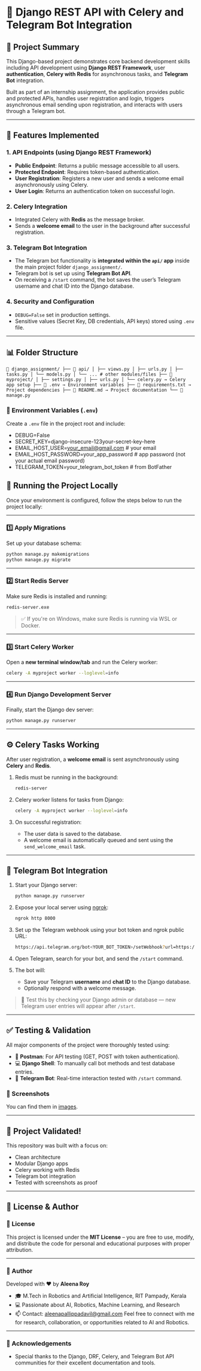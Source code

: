 # 🚀 Django REST API with Celery and Telegram Bot Integration

## 🔖 Project Summary

This Django-based project demonstrates core backend development skills including API development using **Django REST Framework**, user **authentication**, **Celery with Redis** for asynchronous tasks, and **Telegram Bot** integration.

Built as part of an internship assignment, the application provides public and protected APIs, handles user registration and login, triggers asynchronous email sending upon registration, and interacts with users through a Telegram bot.

---

## 🧠 Features Implemented

### 1. **API Endpoints (using Django REST Framework)**

- **Public Endpoint**: Returns a public message accessible to all users.
- **Protected Endpoint**: Requires token-based authentication.
- **User Registration**: Registers a new user and sends a welcome email asynchronously using Celery.
- **User Login**: Returns an authentication token on successful login.

### 2. **Celery Integration**

- Integrated Celery with **Redis** as the message broker.
- Sends a **welcome email** to the user in the background after successful registration.

### 3. **Telegram Bot Integration**

- The Telegram bot functionality is **integrated within the `api/` app** inside the main project folder `django_assignment/`.
- Telegram bot is set up using **Telegram Bot API**.
- On receiving a `/start` command, the bot saves the user’s Telegram username and chat ID into the Django database.

### 4. **Security and Configuration**

- `DEBUG=False` set in production settings.
- Sensitive values (Secret Key, DB credentials, API keys) stored using `.env` file.

---

## 📊 Folder Structure
<pre><code>📁 django_assignment/ ├── 📂 api/ │ ├── views.py │ ├── urls.py │ ├── tasks.py │ └── models.py │ └── ... # other modules/files ├── 📂 myproject/ │ ├── settings.py │ ├── urls.py │ └── celery.py → Celery app setup ├── 📄 .env → Environment variables ├── 📄 requirements.txt → Project dependencies ├── 📄 README.md → Project documentation └── 📄 manage.py </code></pre>

### 📁 Environment Variables (`.env`)

Create a `.env` file in the project root and include:

- DEBUG=False
- SECRET_KEY=django-insecure-123your-secret-key-here
- EMAIL_HOST_USER=your_email@gmail.com # your email
- EMAIL_HOST_PASSWORD=your_app_password # app password (not your actual email password)
- TELEGRAM_TOKEN=your_telegram_bot_token # from BotFather

 ## 🚀 Running the Project Locally

Once your environment is configured, follow the steps below to run the project locally:

---

### 1️⃣ Apply Migrations

Set up your database schema:

```bash
python manage.py makemigrations
python manage.py migrate
```

---

### 2️⃣ Start Redis Server

Make sure Redis is installed and running:

```bash
redis-server.exe
```

> ✅ If you're on Windows, make sure Redis is running via WSL or Docker.

---

### 3️⃣ Start Celery Worker

Open a **new terminal window/tab** and run the Celery worker:

```bash
celery -A myproject worker --loglevel=info
```

---

### 4️⃣ Run Django Development Server

Finally, start the Django dev server:

```bash
python manage.py runserver
```

---

## ⚙️ Celery Tasks Working

After user registration, a **welcome email** is sent asynchronously using **Celery** and **Redis**.

1. Redis must be running in the background:
   ```bash
   redis-server
   ```

2. Celery worker listens for tasks from Django:
   ```bash
   celery -A myproject worker --loglevel=info
   ```

3. On successful registration:
   - The user data is saved to the database.
   - A welcome email is automatically queued and sent using the `send_welcome_email` task.

---

## 🤖 Telegram Bot Integration

1. Start your Django server:

   ```bash
   python manage.py runserver
   ```

2. Expose your local server using [ngrok](https://ngrok.com/):

   ```bash
   ngrok http 8000
   ```

3. Set up the Telegram webhook using your bot token and ngrok public URL:

   ```bash
   https://api.telegram.org/bot<YOUR_BOT_TOKEN>/setWebhook?url=https://<your-ngrok-subdomain>.ngrok.io/telegram/
   ```

4. Open Telegram, search for your bot, and send the `/start` command.

5. The bot will:
   - Save your Telegram **username** and **chat ID** to the Django database.
   - Optionally respond with a welcome message.

> 🧪 Test this by checking your Django admin or database — new Telegram user entries will appear after `/start`.

---

## ✅ Testing & Validation

All major components of the project were thoroughly tested using:

- 🧪 **Postman**: For API testing (GET, POST with token authentication).
- 💻 **Django Shell**: To manually call bot methods and test database entries.
- 📱 **Telegram Bot**: Real-time interaction tested with `/start` command.

### 📸 Screenshots


You can find them in [images](./images).

---

## 🧪 Project Validated!

This repository was built with a focus on:
- Clean architecture
- Modular Django apps
- Celery working with Redis
- Telegram bot integration
- Tested with screenshots as proof



---

## 📄 License & Author

### 🔖 License

This project is licensed under the **MIT License** – you are free to use, modify, and distribute the code for personal and educational purposes with proper attribution.

---

### 👤 Author

Developed with ❤️ by **Aleena Roy**

- 🎓 M.Tech in Robotics and Artificial Intelligence, RIT Pampady, Kerala  
- 💻 Passionate about AI, Robotics, Machine Learning, and Research  
- 📫 Contact: aleenapallippadavil@gmail.com
Feel free to connect with me for research, collaboration, or opportunities related to AI and Robotics.

---

### 📢 Acknowledgements

- Special thanks to the Django, DRF, Celery, and Telegram Bot API communities for their excellent documentation and tools.


